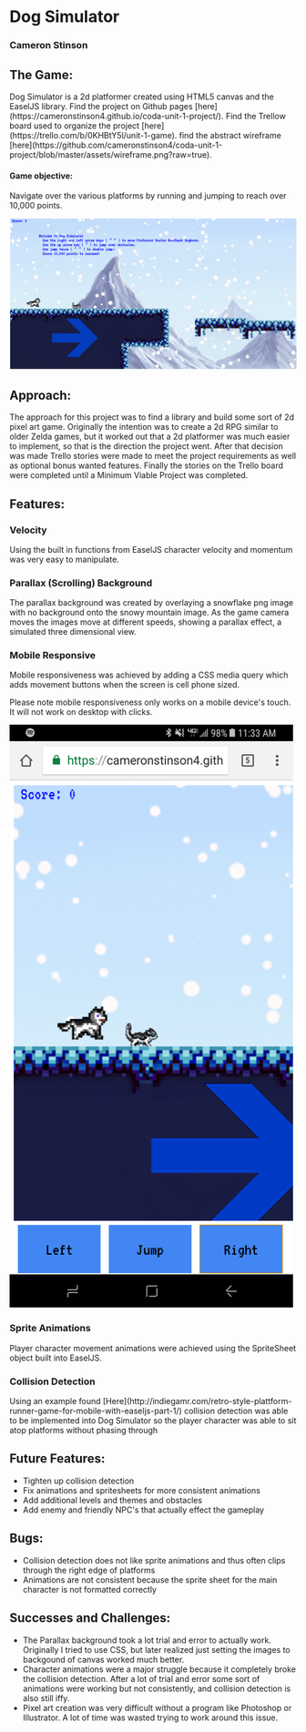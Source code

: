 # Dog Simulator
### Cameron Stinson

## The Game:
<p>Dog Simulator is a 2d platformer created using HTML5 canvas and the EaselJS library.
Find the project on Github pages [here](https://cameronstinson4.github.io/coda-unit-1-project/).
Find the Trellow board used to organize the project [here](https://trello.com/b/0KHBtY5l/unit-1-game).
find the abstract wireframe [here](https://github.com/cameronstinson4/coda-unit-1-project/blob/master/assets/wireframe.png?raw=true).
</p>

#### Game objective:
<p>Navigate over the various platforms by running and jumping to reach over 10,000 points.<p/>

![alt text](https://github.com/cameronstinson4/coda-unit-1-project/blob/master/assets/game.png?raw=true)

    
## Approach:
<p>The approach for this project was to find a library and build some sort of 2d pixel art game. Originally the intention was to create a 2d RPG similar to older Zelda games, but it worked out that a 2d platformer was much easier to implement, so that is the direction the project went. After that decision was made Trello stories were made to meet the project requirements as well as optional bonus wanted features. Finally the stories on the Trello board were completed until a Minimum Viable Project was completed.</p>

## Features:
### Velocity
<p>Using the built in functions from EaselJS character velocity and momentum was very easy to manipulate.</p>

### Parallax (Scrolling) Background
<p>The parallax background was created by overlaying a snowflake png image with no background onto the snowy mountain image. As the game camera moves the images move at different speeds, showing a parallax effect, a simulated three dimensional view.</p>

### Mobile Responsive
<p>Mobile responsiveness was achieved by adding a CSS media query which adds movement buttons when the screen is cell phone sized.

Please note mobile responsiveness only works on a mobile device's touch. It will not work on desktop with clicks.</p>

![alt text](https://github.com/cameronstinson4/coda-unit-1-project/blob/master/assets/mobile.png?raw=true)

### Sprite Animations
<p>Player character movement animations were achieved using the SpriteSheet object built into EaselJS.</p>

### Collision Detection
<p>Using an example found [Here](http://indiegamr.com/retro-style-plattform-runner-game-for-mobile-with-easeljs-part-1/) collision detection was able to be implemented into Dog Simulator so the player character was able to sit atop platforms without phasing through</p>

## Future Features:
* Tighten up collision detection
* Fix animations and spritesheets for more consistent animations
* Add additional levels and themes and obstacles
* Add enemy and friendly NPC's that actually effect the gameplay

## Bugs: 
* Collision detection does not like sprite animations and thus often clips through the right edge of platforms
* Animations are not consistent because the sprite sheet for the main character is not formatted correctly

## Successes and Challenges:
* The Parallax background took a lot trial and error to actually work. Originally I tried to use CSS, but later realized just setting the images to backgound of canvas worked much better.
* Character animations were a major struggle because it completely broke the collision detection. After a lot of trial and error some sort of animations were working but not consistently, and collision detection is also still iffy. 
* Pixel art creation was very difficult without a program like Photoshop or Illustrator. A lot of time was wasted trying to work around this issue.

